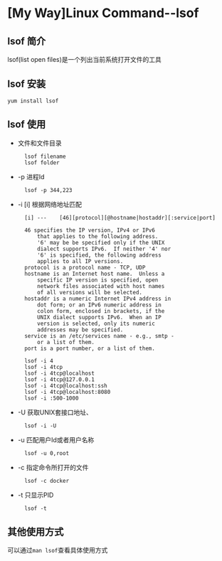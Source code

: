 # [My Way]Linux Command--lsof

## lsof 简介
lsof(list open files)是一个列出当前系统打开文件的工具
## lsof 安装
    yum install lsof
## lsof 使用
* 文件和文件目录

        lsof filename      
        lsof folder

* -p  进程Id

        lsof -p 344,223
        
* -i  [i] 根据网络地址匹配
    
        [i] ---    [46][protocol][@hostname|hostaddr][:service|port]

        46 specifies the IP version, IPv4 or IPv6
            that applies to the following address.
            '6' may be be specified only if the UNIX
            dialect supports IPv6.  If neither '4' nor
            '6' is specified, the following address
            applies to all IP versions.
        protocol is a protocol name - TCP, UDP
        hostname is an Internet host name.  Unless a
            specific IP version is specified, open
            network files associated with host names
            of all versions will be selected.
        hostaddr is a numeric Internet IPv4 address in
            dot form; or an IPv6 numeric address in
            colon form, enclosed in brackets, if the
            UNIX dialect supports IPv6.  When an IP
            version is selected, only its numeric
            addresses may be specified.
        service is an /etc/services name - e.g., smtp -
            or a list of them.
        port is a port number, or a list of them.

        lsof -i 4  
        lsof -i 4tcp   
        lsof -i 4tcp@localhost     
        lsof -i 4tcp@127.0.0.1     
        lsof -i 4tcp@localhost:ssh    
        lsof -i 4tcp@localhost:8080    
        lsof -i :500-1000
* -U  获取UNIX套接口地址、

        lsof -i -U

* -u  匹配用户Id或者用户名称

        lsof -u 0,root

* -c 指定命令所打开的文件

        lsof -c docker 

* -t 只显示PID

        lsof -t

## 其他使用方式
可以通过`man lsof`查看具体使用方式


